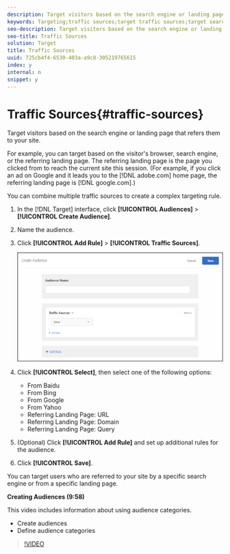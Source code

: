```yaml
---
description: Target visitors based on the search engine or landing page that refers them to your site.
keywords: Targeting;traffic sources;target traffic sources;target search engine;search engine;landing page;target landing page;referring landing page
seo-description: Target visitors based on the search engine or landing page that refers them to your site.
seo-title: Traffic Sources
solution: Target
title: Traffic Sources
uuid: 725cb4f4-6530-403a-a9c8-305219765615
index: y
internal: n
snippet: y
---
```


# Traffic Sources{#traffic-sources}

Target visitors based on the search engine or landing page that refers them to your site.

For example, you can target based on the visitor's browser, search engine, or the referring landing page. The referring landing page is the page you clicked from to reach the current site this session. (For example, if you click an ad on Google and it leads you to the [!DNL adobe.com] home page, the referring landing page is [!DNL google.com].)

You can combine multiple traffic sources to create a complex targeting rule.

1. In the [!DNL Target] interface, click **[!UICONTROL Audiences]** > **[!UICONTROL Create Audience]**. 
1. Name the audience. 
1. Click **[!UICONTROL Add Rule]** > **[!UICONTROL Traffic Sources]**.

   ![](assets/target_traffic_source.png)

1. Click **[!UICONTROL Select]**, then select one of the following options:

    * From Baidu 
    * From Bing 
    * From Google 
    * From Yahoo 
    * Referring Landing Page: URL 
    * Referring Landing Page: Domain 
    * Referring Landing Page: Query

1. (Optional) Click **[!UICONTROL Add Rule]** and set up additional rules for the audience. 
1. Click **[!UICONTROL Save]**.

You can target users who are referred to your site by a specific search engine or from a specific landing page.

**Creating Audiences (9:58)**

This video includes information about using audience categories.

* Create audiences 
* Define audience categories

>[!VIDEO](https://www.youtube.com/watch?v=wV9lVTSOxMk) 

